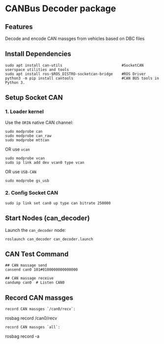 
# CANBus Decoder package
## Features
Decode and encode CAN massges from vehicles based on DBC files
## Install Dependencies
```
sudo apt install can-utils                           #SocketCAN userspace utilities and tools 
sudo apt install ros-$ROS_DISTRO-socketcan-bridge    #ROS Driver 
python3 -m pip install cantools                      #CAN BUS tools in Python 3.
``` 
## Setup Socket CAN
### 1.  **Loader kernel**
Use the `ORIN`  native CAN channel: 
```
sudo modprobe can
sudo modprobe can_raw
sudo modprobe mttcan
```
OR use `vcan`
```
sudo modprobe vcan
sudo ip link add dev vcan0 type vcan
```
OR use `USB-CAN`
```
sudo modprobe gs_usb
```
### 2.  **Config Socket CAN**
```
sudo ip link set can0 up type can bitrate 250000
```
## Start Nodes (can_decoder)
Launch the `can_decoder`  node: 
```
roslaunch can_decoder can_decoder.launch
```

## CAN Test Command
```
## CAN massage send
cansend can0 101#0100000000000000 

## CAN massage receive
candump can0  # Listen CAN0
```
## Record CAN massges
```
record CAN massges `/can0/recv`: 
```
rosbag record /can0/recv
```
record CAN massges `all`: 
```
rosbag record -a
```

